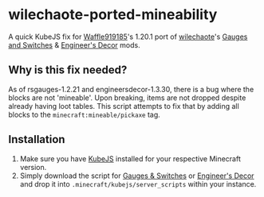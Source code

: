# wilechaote-ported-mineability
A quick KubeJS fix for [Waffle919185](https://www.curseforge.com/members/waffle919185/projects)'s 1.20.1 port of [wilechaote](https://www.curseforge.com/members/wilechaote/projects)'s [Gauges and Switches](https://www.curseforge.com/minecraft/mc-mods/gauges-and-switches-ported) & [Engineer's Decor](https://www.curseforge.com/minecraft/mc-mods/engineers-decor-ported) mods.
## Why is this fix needed?
As of rsgauges-1.2.21 and engineersdecor-1.3.30, there is a bug where the blocks are not 'mineable'. Upon breaking, items are not dropped despite already having loot tables. This script attempts to fix that by adding all blocks to the `minecraft:mineable/pickaxe` tag.

## Installation
1. Make sure you have [KubeJS](https://modrinth.com/mod/kubejs) installed for your respective Minecraft version.
2. Simply download the script for [Gauges & Switches](https://github.com/aethaerya/wilechaote-ported-mineability/blob/00b9ba003f388936aad900e00f79c39226329c1f/kubejs/server_scripts/tags_rsgauges.js) or [Engineer's Decor](https://github.com/aethaerya/wilechaote-ported-mineability/blob/00b9ba003f388936aad900e00f79c39226329c1f/kubejs/server_scripts/tags_engineersdecor.js) and drop it into `.minecraft/kubejs/server_scripts` within your instance.

